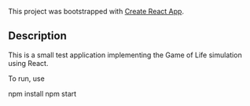 This project was bootstrapped with [Create React App](https://github.com/facebookincubator/create-react-app).

## Description

This is a small test application implementing the Game of Life simulation using React.

To run, use 

npm install
npm start

